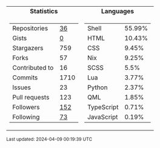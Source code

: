 
<table>
  <tr align="center">
    <td><b>Statistics</b></td>
    <td><b>Languages</b></td>
  </tr>
  <tr valign="top">
    <td>
      <table>
        <tr><td>Repositories</td><td><a href="https://github.com/Ruixi-rebirth?tab=repositories">36</a></td></tr>
        <tr><td>Gists</td><td><a href="https://gist.github.com/Ruixi-rebirth">0</a></td></tr>
        <tr><td>Stargazers</td><td>759</td></tr>
        <tr><td>Forks</td><td>57</td></tr>
        <tr><td>Contributed to</td><td>16</td></tr>
        <tr><td>Commits</td><td>1710</td></tr>
        <tr><td>Issues</td><td>23</td></tr>
        <tr><td>Pull requests</td><td>123</td></tr>
        <tr><td>Followers</td><td><a href="https://github.com/Ruixi-rebirth?tab=followers">152</a></td></tr>
        <tr><td>Following</td><td><a href="https://github.com/Ruixi-rebirth?tab=following">73</a></td></tr>
      </table>
    </td>
    <td>
      <table>
        <tr><td>Shell</td><td>55.99%</td></tr>
<tr><td>HTML</td><td>10.43%</td></tr>
<tr><td>CSS</td><td>9.45%</td></tr>
<tr><td>Nix</td><td>9.25%</td></tr>
<tr><td>SCSS</td><td>5.5%</td></tr>
<tr><td>Lua</td><td>3.77%</td></tr>
<tr><td>Python</td><td>2.37%</td></tr>
<tr><td>QML</td><td>1.85%</td></tr>
<tr><td>TypeScript</td><td>0.71%</td></tr>
<tr><td>JavaScript</td><td>0.19%</td></tr>
      </table>
    </td>
  </tr>
</table>

<sub>Last updated: 2024-04-09 00:19:39 UTC</sub>
